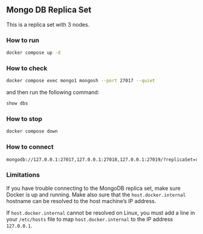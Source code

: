 ## Mongo DB Replica Set

This is a replica set with 3 nodes.

### How to run

```bash
docker compose up -d
```

### How to check

```bash
docker compose exec mongo1 mongosh --port 27017 --quiet
```

and then run the following command:

```javascript
show dbs
```

### How to stop

```bash
docker compose down
```

### How to connect

```bash
mongodb://127.0.0.1:27017,127.0.0.1:27018,127.0.0.1:27019/?replicaSet=rs0
```

### Limitations

If you have trouble connecting to the MongoDB replica set, make sure Docker is up and running. Make also sure that the `host.docker.internal` hostname can be resolved to the host machine’s IP address.

If `host.docker.internal` cannot be resolved on Linux, you must add a line in your `/etc/hosts` file to map `host.docker.internal` to the IP address `127.0.0.1`.
